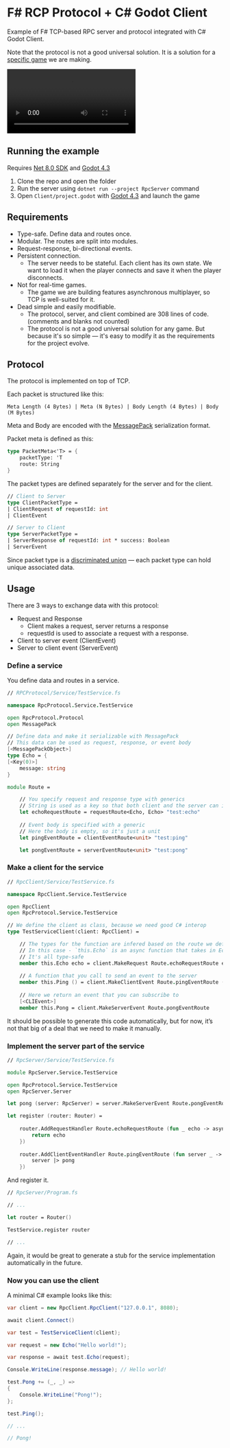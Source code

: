 # F# RCP Protocol + C# Godot Client

Example of F# TCP-based RPC server and protocol integrated with C# Godot Client.

Note that the protocol is not a good universal solution. It is a solution for a [specific game](https://penpalsdelight.com/) we are making.

![demo.mp4](demo.mp4)

## Running the example

Requires [Net 8.0 SDK](https://dotnet.microsoft.com/en-us/download/dotnet/8.0) and [Godot 4.3](https://godotengine.org/download/archive/4.3-stable/)

1. Clone the repo and open the folder
2. Run the server using `dotnet run --project RpcServer` command
3. Open `Client/project.godot` with [Godot 4.3](https://godotengine.org/download/archive/4.3-stable/) and launch the game

## Requirements

- Type-safe. Define data and routes once.
- Modular. The routes are split into modules.
- Request-response, bi-directional events.
- Persistent connection.
    - The server needs to be stateful. Each client has its own state. We want to load it when the player connects and save it when the player disconnects.
- Not for real-time games.
    - The game we are building features asynchronous multiplayer, so TCP is well-suited for it.
- Dead simple and easily modifiable.
    - The protocol, server, and client combined are 308 lines of code. (comments and blanks not counted)
    - The protocol is not a good universal solution for any game. But because it's so simple — it's easy to modify it as the requirements for the project evolve.

## Protocol

The protocol is implemented on top of TCP.

Each packet is structured like this:

```
Meta Length (4 Bytes) | Meta (N Bytes) | Body Length (4 Bytes) | Body (M Bytes)
```

Meta and Body are encoded with the [MessagePack](https://msgpack.org/index.html) serialization format.

Packet meta is defined as this:

```fsharp
type PacketMeta<'T> = {
    packetType: 'T
    route: String
}
```

The packet types are defined separately for the server and for the client.

```fsharp
// Client to Server
type ClientPacketType =
| ClientRequest of requestId: int
| ClientEvent

// Server to Client
type ServerPacketType =
| ServerResponse of requestId: int * success: Boolean
| ServerEvent
```

Since packet type is a [discriminated union](https://learn.microsoft.com/en-us/dotnet/fsharp/language-reference/discriminated-unions) — each packet type can hold unique associated data. 

## Usage

There are 3 ways to exchange data with this protocol:

* Request and Response
    * Client makes a request, server returns a response
    * requestId is used to associate a request with a response.
* Client to server event (ClientEvent)
* Server to client event (ServerEvent)

### Define a service

You define data and routes in a service.

```fsharp
// RPCProtocol/Service/TestService.fs

namespace RpcProtocol.Service.TestService

open RpcProtocol.Protocol
open MessagePack

// Define data and make it serializable with MessagePack
// This data can be used as request, response, or event body
[<MessagePackObject>]
type Echo = {
[<Key(0)>]
    message: string
}

module Route =

    // You specify request and response type with generics
    // String is used as a key so that both client and the server can implement the same route
    let echoRequestRoute = requestRoute<Echo, Echo> "test:echo"
    
    // Event body is specified with a generic
    // Here the body is empty, so it's just a unit
    let pingEventRoute = clientEventRoute<unit> "test:ping"

    let pongEventRoute = serverEventRoute<unit> "test:pong"
```

### Make a client for the service

```fsharp
// RpcClient/Service/TestService.fs

namespace RpcClient.Service.TestService

open RpcClient
open RpcProtocol.Service.TestService

// We define the client as class, because we need good C# interop
type TestServiceClient(client: RpcClient) =

    // The types for the function are infered based on the route we defined earlier
    // In this case - `this.Echo` is an async function that takes in Echo and returns Echo
    // It's all type-safe
    member this.Echo echo = client.MakeRequest Route.echoRequestRoute echo
    
    // A function that you call to send an event to the server
    member this.Ping () = client.MakeClientEvent Route.pingEventRoute ()
    
    // Here we return an event that you can subscribe to
    [<CLIEvent>]
    member this.Pong = client.MakeServerEvent Route.pongEventRoute
```

It should be possible to generate this code automatically, but for now, it’s not that big of a deal that we need to make it manually. 

### Implement the server part of the service

```fsharp
// RpcServer/Service/TestService.fs

module RpcServer.Service.TestService

open RpcProtocol.Service.TestService
open RpcServer.Server

let pong (server: RpcServer) = server.MakeServerEvent Route.pongEventRoute ()

let register (router: Router) =
    
    router.AddRequestHandler Route.echoRequestRoute (fun _ echo -> async {
        return echo
    })
    
    router.AddClientEventHandler Route.pingEventRoute (fun server _ -> async {
        server |> pong
    })
```

And register it.

```fsharp
// RpcServer/Program.fs

// ...

let router = Router()

TestService.register router

// ...
```

Again, it would be great to generate a stub for the service implementation automatically in the future.

### Now you can use the client

A minimal C# example looks like this:

```csharp
var client = new RpcClient.RpcClient("127.0.0.1", 8080);

await client.Connect()

var test = TestServiceClient(client);

var request = new Echo("Hello world!");

var response = await test.Echo(request);

Console.WriteLine(response.message); // Hello world!

test.Pong += (_, _) =>
{
    Console.WriteLine("Pong!");
};

test.Ping();

// ...

// Pong!
```